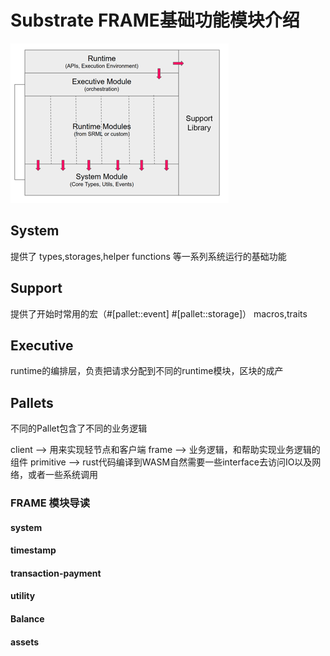 # Substrate FRAME基础功能模块介绍
![frame](../images/frame/frame.png)  

## System
提供了 types,storages,helper functions 等一系列系统运行的基础功能

## Support
提供了开始时常用的宏（#[pallet::event] #[pallet::storage]） macros,traits  

## Executive
runtime的编排层，负责把请求分配到不同的runtime模块，区块的成产

## Pallets
不同的Pallet包含了不同的业务逻辑


client --> 用来实现轻节点和客户端
frame --> 业务逻辑，和帮助实现业务逻辑的组件
primitive --> rust代码编译到WASM自然需要一些interface去访问IO以及网络，或者一些系统调用

### FRAME 模块导读
#### system
#### timestamp
#### transaction-payment
#### utility
#### Balance
#### assets
